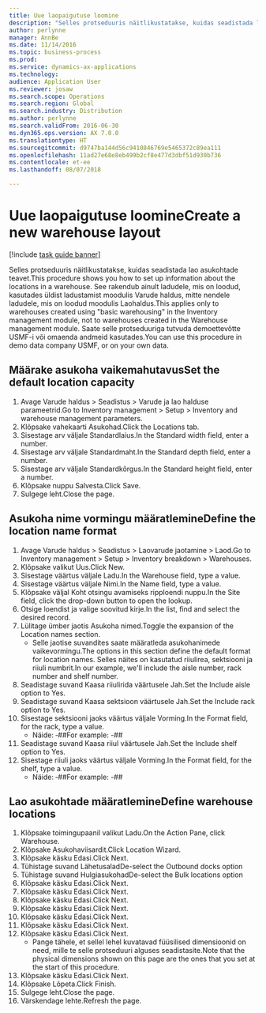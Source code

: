 ```yaml
---
title: Uue laopaigutuse loomine
description: "Selles protseduuris näitlikustatakse, kuidas seadistada lao asukohtade teavet."
author: perlynne
manager: AnnBe
ms.date: 11/14/2016
ms.topic: business-process
ms.prod: 
ms.service: dynamics-ax-applications
ms.technology: 
audience: Application User
ms.reviewer: josaw
ms.search.scope: Operations
ms.search.region: Global
ms.search.industry: Distribution
ms.author: perlynne
ms.search.validFrom: 2016-06-30
ms.dyn365.ops.version: AX 7.0.0
ms.translationtype: HT
ms.sourcegitcommit: d9747ba144d56c9410846769e5465372c89ea111
ms.openlocfilehash: 11ad27e68e8eb499b2cf8e477d3dbf51d930b736
ms.contentlocale: et-ee
ms.lasthandoff: 08/07/2018

---
```

# <a name="create-a-new-warehouse-layout"></a><span data-ttu-id="cf9a6-103">Uue laopaigutuse loomine</span><span class="sxs-lookup"><span data-stu-id="cf9a6-103">Create a new warehouse layout</span></span>

[!include [task guide banner](../../includes/task-guide-banner.md)]

<span data-ttu-id="cf9a6-104">Selles protseduuris näitlikustatakse, kuidas seadistada lao asukohtade teavet.</span><span class="sxs-lookup"><span data-stu-id="cf9a6-104">This procedure shows you how to set up information about the locations in a warehouse.</span></span> <span data-ttu-id="cf9a6-105">See rakendub ainult ladudele, mis on loodud, kasutades üldist ladustamist moodulis Varude haldus, mitte nendele ladudele, mis on loodud moodulis Laohaldus.</span><span class="sxs-lookup"><span data-stu-id="cf9a6-105">This applies only to warehouses created using "basic warehousing" in the Inventory management module, not to warehouses created in the Warehouse management module.</span></span> <span data-ttu-id="cf9a6-106">Saate selle protseduuriga tutvuda demoettevõtte USMF-i või omaenda andmeid kasutades.</span><span class="sxs-lookup"><span data-stu-id="cf9a6-106">You can use this procedure in demo data company USMF, or on your own data.</span></span>


## <a name="set-the-default-location-capacity"></a><span data-ttu-id="cf9a6-107">Määrake asukoha vaikemahutavus</span><span class="sxs-lookup"><span data-stu-id="cf9a6-107">Set the default location capacity</span></span>
1. <span data-ttu-id="cf9a6-108">Avage Varude haldus > Seadistus > Varude ja lao halduse parameetrid.</span><span class="sxs-lookup"><span data-stu-id="cf9a6-108">Go to Inventory management > Setup > Inventory and warehouse management parameters.</span></span>
2. <span data-ttu-id="cf9a6-109">Klõpsake vahekaarti Asukohad.</span><span class="sxs-lookup"><span data-stu-id="cf9a6-109">Click the Locations tab.</span></span>
3. <span data-ttu-id="cf9a6-110">Sisestage arv väljale Standardlaius.</span><span class="sxs-lookup"><span data-stu-id="cf9a6-110">In the Standard width field, enter a number.</span></span>
4. <span data-ttu-id="cf9a6-111">Sisestage arv väljale Standardmaht.</span><span class="sxs-lookup"><span data-stu-id="cf9a6-111">In the Standard depth field, enter a number.</span></span>
5. <span data-ttu-id="cf9a6-112">Sisestage arv väljale Standardkõrgus.</span><span class="sxs-lookup"><span data-stu-id="cf9a6-112">In the Standard height field, enter a number.</span></span>
6. <span data-ttu-id="cf9a6-113">Klõpsake nuppu Salvesta.</span><span class="sxs-lookup"><span data-stu-id="cf9a6-113">Click Save.</span></span>
7. <span data-ttu-id="cf9a6-114">Sulgege leht.</span><span class="sxs-lookup"><span data-stu-id="cf9a6-114">Close the page.</span></span>

## <a name="define-the-location-name-format"></a><span data-ttu-id="cf9a6-115">Asukoha nime vormingu määratlemine</span><span class="sxs-lookup"><span data-stu-id="cf9a6-115">Define the location name format</span></span>
1. <span data-ttu-id="cf9a6-116">Avage Varude haldus > Seadistus > Laovarude jaotamine > Laod.</span><span class="sxs-lookup"><span data-stu-id="cf9a6-116">Go to Inventory management > Setup > Inventory breakdown > Warehouses.</span></span>
2. <span data-ttu-id="cf9a6-117">Klõpsake valikut Uus.</span><span class="sxs-lookup"><span data-stu-id="cf9a6-117">Click New.</span></span>
3. <span data-ttu-id="cf9a6-118">Sisestage väärtus väljale Ladu.</span><span class="sxs-lookup"><span data-stu-id="cf9a6-118">In the Warehouse field, type a value.</span></span>
4. <span data-ttu-id="cf9a6-119">Sisestage väärtus väljale Nimi.</span><span class="sxs-lookup"><span data-stu-id="cf9a6-119">In the Name field, type a value.</span></span>
5. <span data-ttu-id="cf9a6-120">Klõpsake väljal Koht otsingu avamiseks ripploendi nuppu.</span><span class="sxs-lookup"><span data-stu-id="cf9a6-120">In the Site field, click the drop-down button to open the lookup.</span></span>
6. <span data-ttu-id="cf9a6-121">Otsige loendist ja valige soovitud kirje.</span><span class="sxs-lookup"><span data-stu-id="cf9a6-121">In the list, find and select the desired record.</span></span>
7. <span data-ttu-id="cf9a6-122">Lülitage ümber jaotis Asukoha nimed.</span><span class="sxs-lookup"><span data-stu-id="cf9a6-122">Toggle the expansion of the Location names section.</span></span>
    * <span data-ttu-id="cf9a6-123">Selle jaotise suvandites saate määratleda asukohanimede vaikevormingu.</span><span class="sxs-lookup"><span data-stu-id="cf9a6-123">The options in this section define the default format for location names.</span></span> <span data-ttu-id="cf9a6-124">Selles näites on kasutatud riiulirea, sektsiooni ja riiuli numbrit.</span><span class="sxs-lookup"><span data-stu-id="cf9a6-124">In our example, we'll include the aisle number, rack number and shelf number.</span></span>  
8. <span data-ttu-id="cf9a6-125">Seadistage suvand Kaasa riiulirida väärtusele Jah.</span><span class="sxs-lookup"><span data-stu-id="cf9a6-125">Set the Include aisle option to Yes.</span></span>
9. <span data-ttu-id="cf9a6-126">Seadistage suvand Kaasa sektsioon väärtusele Jah.</span><span class="sxs-lookup"><span data-stu-id="cf9a6-126">Set the Include rack option to Yes.</span></span>
10. <span data-ttu-id="cf9a6-127">Sisestage sektsiooni jaoks väärtus väljale Vorming.</span><span class="sxs-lookup"><span data-stu-id="cf9a6-127">In the Format field, for the rack, type a value.</span></span>
    * <span data-ttu-id="cf9a6-128">Näide: ‑##</span><span class="sxs-lookup"><span data-stu-id="cf9a6-128">For example: -##</span></span>  
11. <span data-ttu-id="cf9a6-129">Seadistage suvand Kaasa riiul väärtusele Jah.</span><span class="sxs-lookup"><span data-stu-id="cf9a6-129">Set the Include shelf option to Yes.</span></span>
12. <span data-ttu-id="cf9a6-130">Sisestage riiuli jaoks väärtus väljale Vorming.</span><span class="sxs-lookup"><span data-stu-id="cf9a6-130">In the Format field, for the shelf, type a value.</span></span>
    * <span data-ttu-id="cf9a6-131">Näide: ‑##</span><span class="sxs-lookup"><span data-stu-id="cf9a6-131">For example: -##</span></span>  

## <a name="define-warehouse-locations"></a><span data-ttu-id="cf9a6-132">Lao asukohtade määratlemine</span><span class="sxs-lookup"><span data-stu-id="cf9a6-132">Define warehouse locations</span></span>
1. <span data-ttu-id="cf9a6-133">Klõpsake toimingupaanil valikut Ladu.</span><span class="sxs-lookup"><span data-stu-id="cf9a6-133">On the Action Pane, click Warehouse.</span></span>
2. <span data-ttu-id="cf9a6-134">Klõpsake Asukohaviisardit.</span><span class="sxs-lookup"><span data-stu-id="cf9a6-134">Click Location Wizard.</span></span>
3. <span data-ttu-id="cf9a6-135">Klõpsake käsku Edasi.</span><span class="sxs-lookup"><span data-stu-id="cf9a6-135">Click Next.</span></span>
4. <span data-ttu-id="cf9a6-136">Tühistage suvand Lähetusalad</span><span class="sxs-lookup"><span data-stu-id="cf9a6-136">De-select the Outbound docks option</span></span>
5. <span data-ttu-id="cf9a6-137">Tühistage suvand Hulgiasukohad</span><span class="sxs-lookup"><span data-stu-id="cf9a6-137">De-select the Bulk locations option</span></span>
6. <span data-ttu-id="cf9a6-138">Klõpsake käsku Edasi.</span><span class="sxs-lookup"><span data-stu-id="cf9a6-138">Click Next.</span></span>
7. <span data-ttu-id="cf9a6-139">Klõpsake käsku Edasi.</span><span class="sxs-lookup"><span data-stu-id="cf9a6-139">Click Next.</span></span>
8. <span data-ttu-id="cf9a6-140">Klõpsake käsku Edasi.</span><span class="sxs-lookup"><span data-stu-id="cf9a6-140">Click Next.</span></span>
9. <span data-ttu-id="cf9a6-141">Klõpsake käsku Edasi.</span><span class="sxs-lookup"><span data-stu-id="cf9a6-141">Click Next.</span></span>
10. <span data-ttu-id="cf9a6-142">Klõpsake käsku Edasi.</span><span class="sxs-lookup"><span data-stu-id="cf9a6-142">Click Next.</span></span>
11. <span data-ttu-id="cf9a6-143">Klõpsake käsku Edasi.</span><span class="sxs-lookup"><span data-stu-id="cf9a6-143">Click Next.</span></span>
12. <span data-ttu-id="cf9a6-144">Klõpsake käsku Edasi.</span><span class="sxs-lookup"><span data-stu-id="cf9a6-144">Click Next.</span></span>
    * <span data-ttu-id="cf9a6-145">Pange tähele, et sellel lehel kuvatavad füüsilised dimensioonid on need, mille te selle protseduuri alguses seadistasite.</span><span class="sxs-lookup"><span data-stu-id="cf9a6-145">Note that the physical dimensions shown on this page are the ones that you set at the start of this procedure.</span></span>  
13. <span data-ttu-id="cf9a6-146">Klõpsake käsku Edasi.</span><span class="sxs-lookup"><span data-stu-id="cf9a6-146">Click Next.</span></span>
14. <span data-ttu-id="cf9a6-147">Klõpsake Lõpeta.</span><span class="sxs-lookup"><span data-stu-id="cf9a6-147">Click Finish.</span></span>
15. <span data-ttu-id="cf9a6-148">Sulgege leht.</span><span class="sxs-lookup"><span data-stu-id="cf9a6-148">Close the page.</span></span>
16. <span data-ttu-id="cf9a6-149">Värskendage lehte.</span><span class="sxs-lookup"><span data-stu-id="cf9a6-149">Refresh the page.</span></span>

